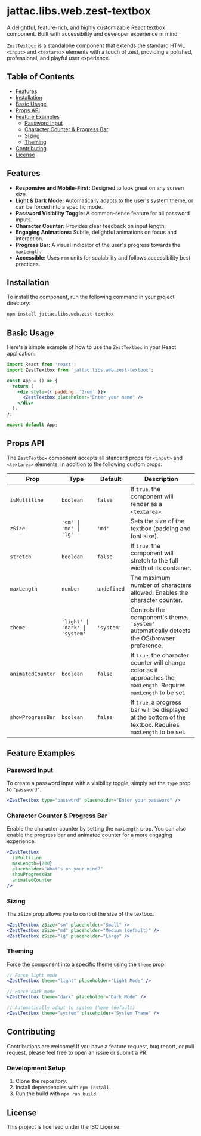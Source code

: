# jattac.libs.web.zest-textbox

A delightful, feature-rich, and highly customizable React textbox component. Built with accessibility and developer experience in mind.

`ZestTextbox` is a standalone component that extends the standard HTML `<input>` and `<textarea>` elements with a touch of zest, providing a polished, professional, and playful user experience.

## Table of Contents

- [Features](#features)
- [Installation](#installation)
- [Basic Usage](#basic-usage)
- [Props API](#props-api)
- [Feature Examples](#feature-examples)
  - [Password Input](#password-input)
  - [Character Counter & Progress Bar](#character-counter--progress-bar)
  - [Sizing](#sizing)
  - [Theming](#theming)
- [Contributing](#contributing)
- [License](#license)

## Features

- **Responsive and Mobile-First:** Designed to look great on any screen size.
- **Light & Dark Mode:** Automatically adapts to the user's system theme, or can be forced into a specific mode.
- **Password Visibility Toggle:** A common-sense feature for all password inputs.
- **Character Counter:** Provides clear feedback on input length.
- **Engaging Animations:** Subtle, delightful animations on focus and interaction.
- **Progress Bar:** A visual indicator of the user's progress towards the `maxLength`.
- **Accessible:** Uses `rem` units for scalability and follows accessibility best practices.

## Installation

To install the component, run the following command in your project directory:

```bash
npm install jattac.libs.web.zest-textbox
```

## Basic Usage

Here's a simple example of how to use the `ZestTextbox` in your React application:

```jsx
import React from 'react';
import ZestTextbox from 'jattac.libs.web.zest-textbox';

const App = () => {
  return (
    <div style={{ padding: '2rem' }}>
      <ZestTextbox placeholder="Enter your name" />
    </div>
  );
};

export default App;
```

## Props API

The `ZestTextbox` component accepts all standard props for `<input>` and `<textarea>` elements, in addition to the following custom props:

| Prop              | Type                               | Default      | Description                                                                                                                              |
| ----------------- | ---------------------------------- | ------------ | ---------------------------------------------------------------------------------------------------------------------------------------- |
| `isMultiline`     | `boolean`                          | `false`      | If `true`, the component will render as a `<textarea>`.                                                                                  |
| `zSize`           | `'sm' \| 'md' \| 'lg'`              | `'md'`       | Sets the size of the textbox (padding and font size).                                                                                    |
| `stretch`         | `boolean`                          | `false`      | If `true`, the component will stretch to the full width of its container.                                                                |
| `maxLength`       | `number`                           | `undefined`  | The maximum number of characters allowed. Enables the character counter.                                                               |
| `theme`           | `'light' \| 'dark' \| 'system'`   | `'system'`   | Controls the component's theme. `'system'` automatically detects the OS/browser preference.                                                |
| `animatedCounter` | `boolean`                          | `false`      | If `true`, the character counter will change color as it approaches the `maxLength`. Requires `maxLength` to be set.                     |
| `showProgressBar` | `boolean`                          | `false`      | If `true`, a progress bar will be displayed at the bottom of the textbox. Requires `maxLength` to be set.                                |

## Feature Examples

### Password Input

To create a password input with a visibility toggle, simply set the `type` prop to `"password"`.

```jsx
<ZestTextbox type="password" placeholder="Enter your password" />
```

### Character Counter & Progress Bar

Enable the character counter by setting the `maxLength` prop. You can also enable the progress bar and animated counter for a more engaging experience.

```jsx
<ZestTextbox
  isMultiline
  maxLength={280}
  placeholder="What's on your mind?"
  showProgressBar
  animatedCounter
/>
```

### Sizing

The `zSize` prop allows you to control the size of the textbox.

```jsx
<ZestTextbox zSize="sm" placeholder="Small" />
<ZestTextbox zSize="md" placeholder="Medium (default)" />
<ZestTextbox zSize="lg" placeholder="Large" />
```

### Theming

Force the component into a specific theme using the `theme` prop.

```jsx
// Force light mode
<ZestTextbox theme="light" placeholder="Light Mode" />

// Force dark mode
<ZestTextbox theme="dark" placeholder="Dark Mode" />

// Automatically adapt to system theme (default)
<ZestTextbox theme="system" placeholder="System Theme" />
```

## Contributing

Contributions are welcome! If you have a feature request, bug report, or pull request, please feel free to open an issue or submit a PR.

### Development Setup

1.  Clone the repository.
2.  Install dependencies with `npm install`.
3.  Run the build with `npm run build`.

## License

This project is licensed under the ISC License.
